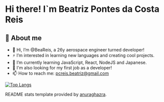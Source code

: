 # Hi there! I`m Beatriz Pontes da Costa Reis

##  💫 About me

- 👋 Hi, I’m @BeaReis, a 26y aerospace engineer turned developer!
- ⚡ I’m interested in learning new languages and creating cool projects.
- 🌱 I’m currently learning JavaScript, React, NodeJS and Japanese.
- 👀 I'm also looking for my first job as a developer!
- 📫 How to reach me: pcreis.beatriz@gmail.com

[![Top Langs](https://github-readme-stats.vercel.app/api/top-langs/?username=BeaReis&layout=compact)](https://github.com/BeaReis/github-readme-stats)

README stats template provided by [anuraghazra](https://github.com/anuraghazra/github-readme-stats).
